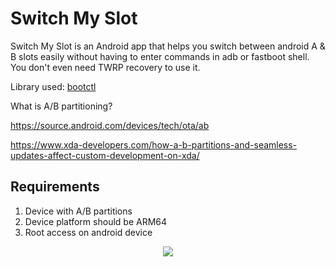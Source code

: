 # Switch My Slot
Switch My Slot is an Android app that helps you switch between android A & B slots easily without having to enter commands in adb or fastboot shell. You don't even need TWRP recovery to use it.

Library used: [bootctl](https://android.googlesource.com/platform/system/extras/+/master/bootctl)

What is A/B partitioning?

https://source.android.com/devices/tech/ota/ab

https://www.xda-developers.com/how-a-b-partitions-and-seamless-updates-affect-custom-development-on-xda/

 ## Requirements
1. Device with A/B partitions
2. Device platform should be ARM64
3. Root access on android device

<p align="center">
  <img src="https://raw.githubusercontent.com/shoukolate/Switch-My-Slot-Android/master/Screenshots/1.png">
</p>
